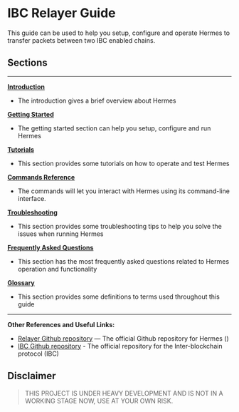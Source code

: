 # IBC Relayer Guide

This guide can be used to help you setup, configure and operate Hermes to transfer packets between two IBC enabled chains.

## Sections
---
**[Introduction](./relayer.md)**

- The introduction gives a brief overview about Hermes

**[Getting Started](./getting_started.md)**

- The getting started section can help you setup, configure and run Hermes

**[Tutorials](./tutorials.md)**

- This section provides some tutorials on how to operate and test Hermes

**[Commands Reference](./commands.md)**

- The commands will let you interact with Hermes using its command-line interface.

**[Troubleshooting](./troubleshoot.md)**

- This section provides some troubleshooting tips to help you solve the issues when running Hermes

**[Frequently Asked Questions](./faq.md)**

- This section has the most frequently asked questions related to Hermes operation and functionality

**[Glossary](./glossary.md)**

- This section provides some definitions to terms used throughout this guide

---

**Other References and Useful Links:**
* [Relayer Github repository](https://github.com/informalsystems/ibc-rs) — The official Github repository for Hermes ()
* [IBC Github repository](https://github.com/cosmos/ics) - The official repository for the Inter-blockchain protocol (IBC)
  
## Disclaimer
> THIS PROJECT IS UNDER HEAVY DEVELOPMENT AND IS NOT IN A WORKING STAGE NOW, USE AT YOUR OWN RISK.